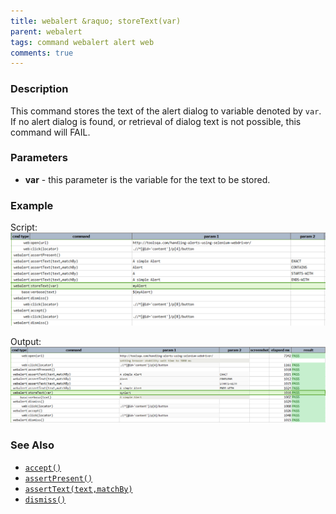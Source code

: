 ```yaml
---
title: webalert &raquo; storeText(var)
parent: webalert
tags: command webalert alert web
comments: true
---
```



### Description
This command stores the text of the alert dialog to variable denoted by `var`.  If no alert dialog is found, or 
retrieval of dialog text is not possible, this command will FAIL.


### Parameters
- **var** \- this parameter is the variable for the text to be stored.


### Example
Script:<br/>
![](image/storeText_01.png)

Output:<br/>
![](image/storeText_02.png)


### See Also
- [`accept()`](accept())
- [`assertPresent()`](assertPresent())
- [`assertText(text,matchBy)`](assertText(text,matchBy))
- [`dismiss()`](dismiss())
